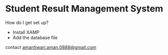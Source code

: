 # Student Result Management System



 How do I get set up? 

* Install XAMP
* Add the database file 

 contact 
amantiwari.aman.0888@gmail.com 




